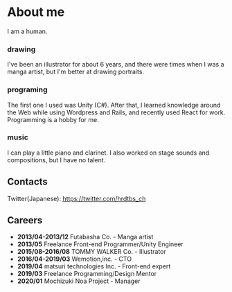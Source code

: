 # About me

I am a human.

### drawing

I've been an illustrator for about 6 years, and there were times when I was a manga artist, but I'm better at drawing portraits. 

### programing

The first one I used was Unity (C#). After that, I learned knowledge around the Web while using Wordpress and Rails, and recently used React for work. Programming is a hobby for me.

### music

I can play a little piano and clarinet. I also worked on stage sounds and compositions, but I have no talent.

## Contacts

Twitter(Japanese): <a href="https://twitter.com/intent/user?user_id=4284612793">https://twitter.com/hrdtbs_ch</a>

## Careers

- **2013/04-2013/12** Futabasha Co. - Manga artist 
- **2013/05** Freelance Front-end Programmer/Unity Engineer
- **2015/08-2016/08** TOMMY WALKER Co. - Illustrator
- **2016/04-2019/03** Wemotion,inc. - CTO
- **2019/04** matsuri technologies Inc. - Front-end expert
- **2019/03** Freelance Programming/Design Mentor
- **2020/01** Mochizuki Noa Project - Manager
